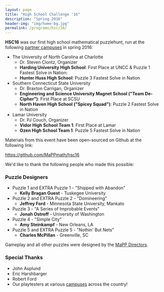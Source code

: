 ```yaml
---
layout: page
title: "High School Challenge '16"
description: "Spring 2016"
header-img: "img/home-bg.jpg"
permalink: /programs/hsc/16/
---
```


**HSC16** was our first high school mathematical puzzlehunt, run at
the following [partner campuses](/campuses/) in spring 2016:

* The University of North Carolina at Charlotte
    * Dr. Steven Clontz, Organizer
    * **Harding University High School**:
      First Place at UNCC & Puzzle 1 Fastest Solve in Nation:
    * **Hunter Huss High School**:
      Puzzle 3 Fastest Solve in Nation
* Southern Connecticut State University
    * Dr. Braxton Carrigan, Organizer
    * **Engineering and Science University Magnet School ("Team De-Cipher")**:
      First Place at SCSU
    * **North Haven High School ("Spicey Squad")**:
      Puzzle 2 Fastest Solve in Nation
* Lamar University
    * Dr. PJ Couch, Organizer
    * **Vidor High School Team 1**:
      First Place at Lamar
    * **Ozen High School Team 1**:
      Puzzle 5 Fastest Solve in Nation

Materials from this event have been open-sourced on Github at the following
link:

<https://github.com/MaPPmath/hsc16>

We'd like to thank the following people who made this possible:

### Puzzle Designers

* Puzzle 1 and EXTRA Puzzle 1 - "Shipped with Abandon"
    * **Kelly Bragan Guest** - Tuskegee University
* Puzzle 2 and EXTRA Puzzle 2 - "Domineering"
    * **Jeffrey Ford** - Minnesota State University, Mankato
* Puzzle 3 - "A Series of Improbable Events"
    * **Jonah Ostroff** - University of Washington
* Puzzle 4 - "Simple City"
    * **Amy Steinkampf** - New Orleans, LA
* Puzzle 5 and EXTRA Puzzle 5 - "Nothin' But Nets"
    * **Charles McPillan** - Greenville, SC

Gameplay and all other puzzles were designed by the
[MaPP Directors](/about/people/).

### Special Thanks

* John Asplund
* Eric Harshbarger
* Robert Ford
* Our playtesters at various [campuses](/campuses/) across the country!
